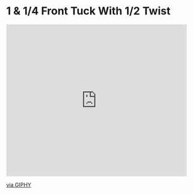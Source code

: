 # 1 & 1/4 Front Tuck With 1/2 Twist

<iframe src="https://giphy.com/embed/iEp8RCzSDyyNjDssvf" width="480" height="406" frameBorder="0" class="giphy-embed" allowFullScreen></iframe><p><a href="https://giphy.com/gifs/iEp8RCzSDyyNjDssvf">via GIPHY</a></p>
